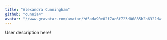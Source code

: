 ```yaml
---
title: "Alexandra Cunningham"
github: "cunnia4"
avatar: "//www.gravatar.com/avatar/2d5ada90e02f7ac6f723d06835b2b632?d=identicon"
---
```


User description here!

